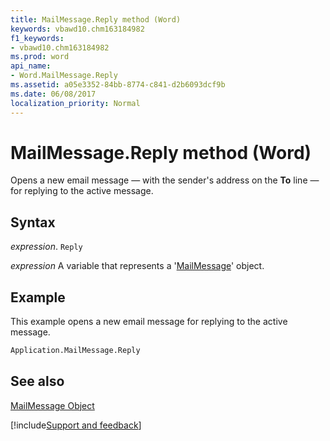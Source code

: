 ```yaml
---
title: MailMessage.Reply method (Word)
keywords: vbawd10.chm163184982
f1_keywords:
- vbawd10.chm163184982
ms.prod: word
api_name:
- Word.MailMessage.Reply
ms.assetid: a05e3352-84bb-8774-c841-d2b6093dcf9b
ms.date: 06/08/2017
localization_priority: Normal
---
```



# MailMessage.Reply method (Word)

Opens a new email message — with the sender's address on the  **To** line — for replying to the active message.


## Syntax

_expression_. `Reply`

_expression_ A variable that represents a '[MailMessage](Word.MailMessage.md)' object.


## Example

This example opens a new email message for replying to the active message.


```vb
Application.MailMessage.Reply
```


## See also


[MailMessage Object](Word.MailMessage.md)

[!include[Support and feedback](~/includes/feedback-boilerplate.md)]